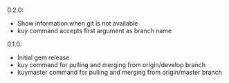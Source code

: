 0.2.0:
  * Show information when git is not available
  * kuy command accepts first argument as branch name

0.1.0:
 * Initial gem release
 * kuy command for pulling and merging from origin/develop branch
 * kuymaster command for pulling and merging from origin/master branch
